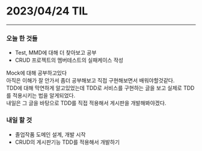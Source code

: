 # 2023/04/24 TIL

---
### 오늘 한 것들

- Test, MMD에 대해 더 찾아보고 공부
- CRUD 프로젝트의 멤버테스트의 실패케이스 작성

Mock에 대해 공부하고있다<br>
아직은 이해가 잘 안가서 좀더 공부해보고 직접 구현해보면서 배워야할것같다.<br>
TDD에 대해 막연하게 알고있었는데 TDD로 서비스를 구현하는 글을 보고 실제로 TDD를 적용시키는 법을 알게되었다.<br>
내일은 그 글을 바탕으로 TDD를 직접 적용해서 게시판을 개발해봐야겠다.
<br>
### 내일 할 것

- 졸업작품 도메인 설계, 개발 시작
- CRUD의 게시판기능 TDD를 적용해서 개발하기